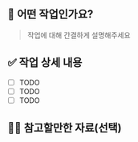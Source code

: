 ## 🔨 어떤 작업인가요?
> 작업에 대해 간결하게 설명해주세요

## ✅ 작업 상세 내용
- [ ] TODO
- [ ] TODO
- [ ] TODO

## 🙋🏻 참고할만한 자료(선택)
